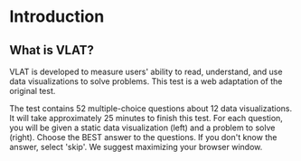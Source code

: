 # Introduction

## What is VLAT?
VLAT is developed to measure users' ability to read, understand, and
use data visualizations to solve problems. This test is a web
adaptation of the original test.

The test contains 52 multiple-choice questions about 12 data
visualizations. It will take approximately 25 minutes to finish this
test. For each question, you will be given a static data
visualization (left) and a problem to solve (right). Choose the BEST
answer to the questions. If you don't know the answer, select
'skip'. We suggest maximizing your browser window.